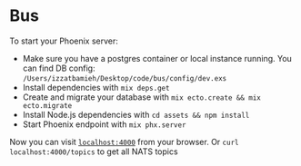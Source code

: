# Bus

To start your Phoenix server:
  * Make sure you have a postgres container or local instance running. You can find DB config:
    `/Users/izzatbamieh/Desktop/code/bus/config/dev.exs`
  * Install dependencies with `mix deps.get`
  * Create and migrate your database with `mix ecto.create && mix ecto.migrate`
  * Install Node.js dependencies with `cd assets && npm install`
  * Start Phoenix endpoint with `mix phx.server`

Now you can visit [`localhost:4000`](http://localhost:4000) from your browser.
Or `curl localhost:4000/topics` to get all NATS topics
